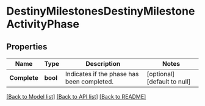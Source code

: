# DestinyMilestonesDestinyMilestoneActivityPhase

## Properties
Name | Type | Description | Notes
------------ | ------------- | ------------- | -------------
**Complete** | **bool** | Indicates if the phase has been completed. | [optional] [default to null]

[[Back to Model list]](../README.md#documentation-for-models) [[Back to API list]](../README.md#documentation-for-api-endpoints) [[Back to README]](../README.md)


